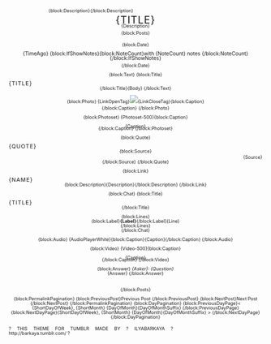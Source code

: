 <head><center><script type=”text/javascript” src=”http://proto.jp/js/tumblrAutoPager.js”></script><center><!-- DEFAULT VARIABLES -->
<meta name="color:background" content="#FAFAFA" />
<meta name="color:text" content="#C7C7C7" />
<meta name="color:link" content="#aaaaaa" />
<meta name="font:blog title" content="arial black" />
<meta name="font:body" content="arial" />
<meta name="if:Show Notes" content="0"/>
<title>{Title}</title>
<link rel="shortcut icon" href="{Favicon}">
<link rel="alternate" type="application/rss+xml" href="{RSS}">
{block:Description}<meta name="description" content="{MetaDescription}" />{/block:Description}

<style type="text/css">
small{font-size:100%;}
body{
text-align:justify;
color:{color:text}; 
font-size: 9px; font-family: {font:body};
line-height:100%; 
background:{color:background}; 
}
a:link, a:visited, a:active{color:{color:link}; text-decoration:none; outline: none; -moz-outline-style: none;}
a:hover{color:{color:text}; outline: none;-moz-outline-style: none;}
.label {font-weight:bold;}
ul.chat, .chat ol, .chat li {list-style:none; margin:0px; padding:0px;}
blockquote{padding:0px; padding-left:5px; margin:5px; border-left:1px dotted {color:text};}
blockquote img{display:block;}
blockquote p{padding:0px; margin:0px;}
blockquote blockquote{position:relative; left:-5px; margin-top:0px; margin-right:0px; padding-right:0px;}
a img{border;none;}
img{border:none; -webkit-transition: opacity 0.5s linear; opacity: 0.70;}
img:hover{-webkit-transition: opacity 0.5s linear; opacity: 1;}
#center{width:500px; padding-bottom:5px; margin:auto;}
#entry{width:500px; padding-top:5px; padding-bottom:5px; border-bottom:1px dotted {color:text};}
#perma{width:500px; padding-top:5px; padding-bottom:5px; padding-left:5px; padding-right:5px; margin-bottom:10px;}
.title{font-size:11px; letter-spacing:1px; text-transform:uppercase; text-align:left;}
.src{text-align:right; margin-top:3px;}
.cap{margin-bottom:-5px;}
.date{margin-bottom:5px; font-size:10px;}
.blog{margin-top:5px; margin-bottom:2px; font-family:{font:blog title}; font-size:20px; letter-spacing:1px; text-transform:uppercase; text-align:left;}
#footer{margin-top:5px; width:500px; padding-top:5px; padding-bottom:5px;}

{CustomCSS}
</style>
</center>
<script type=”text/javascript” src=”http://proto.jp/js/tumblrAutoPager.js”></script>
<script type="text/javascript" src="http://codysherman.com/tools/infinite-scrolling/code"></script>
</center>
</head>
<body>
<center>
<div id="center">

<div> 
<div id="entry"><a href="/"><div class="blog"><center>{Title}</center></div></a>{Description}</div> 
</div>

<Div class = "autopagerize_page_element"> <!-- infinitescroll BINGO! THE PART YOU NEED!-->
{block:Posts}
<div>

<div id="entry">

{block:Date}<div class="date"><a href="{Permalink}">{TimeAgo} {block:IfShowNotes}{block:NoteCount}with {NoteCount} notes {/block:NoteCount}{/block:IfShowNotes} </a></div>{/block:Date}

<center>
<div> 

{block:Text} 
{block:Title}<center><div class="title">{Title}</div></center>{/block:Title}{Body}
{/block:Text} 
</div>
</center>

<div>

{block:Photo} 
{LinkOpenTag}<img src="{PhotoURL-500}">{LinkCloseTag}{block:Caption}<div class="cap"></div>{/block:Caption}
{/block:Photo} 
</div>

<div>

{block:Photoset}
{Photoset-500}{block:Caption}<div class="cap">{Caption}</div>{/block:Caption}
{/block:Photoset}
</div>

<div>

{block:Quote} 
<div class="title">{Quote}</div>{block:Source}<div class="src">{Source}</div>{/block:Source}
{/block:Quote} 
</div>

<div>

{block:Link} 
<div class="title"><a href="{URL}" {Target}>{Name}</a></div>{block:Description}{Description}{/block:Description} 
{/block:Link} 
</div>

<div>

{block:Chat} 
{block:Title}<div class="title">{Title}</div>{/block:Title}
<ul class="chat">{block:Lines}<li class="{Alt} user_{UserNumber}">{block:Label}<span class="label">{Label}</span>{/block:Label}{Line}</li>{/block:Lines}</ul>
{/block:Chat}
</div>

<div>

{block:Audio} 
{AudioPlayerWhite}{block:Caption}{Caption}{/block:Caption}
{/block:Audio} 
</div>

<div>

{block:Video} 
{Video-500}{block:Caption}<div class="cap">{Caption}</div>{/block:Caption}
{/block:Video} 
</div>

<div>

{block:Answer} 
<i>{Asker}: {Question}</i><br>{Answer}
{/block:Answer} 
</div>
</div>

{/block:Posts}
</div> <!-- infinitescroll THE /DIV YOU NEED TO ADD TO FINISH THE "autopagerize_page_element" PART-->
</div>

<div class="pre_footer">
<right>
	 {block:PermalinkPagination} 
		{block:PreviousPost}<a href="{PreviousPost}">Previous Post</a>    
		{/block:PreviousPost} 
		{block:NextPost}<a href="{NextPost}">Next Post</a>
		{/block:NextPost}
	 {/block:PermalinkPagination}
	 {block:DayPagination}
		 {block:PreviousDayPage}<a href="{PreviousDayPage}">< {ShortDayOfWeek}, {ShortMonth} {DayOfMonth}{DayOfMonthSuffix}</a>
		 {/block:PreviousDayPage}    
		 {block:NextDayPage}<a href="{NextDayPage}">{ShortDayOfWeek}, {ShortMonth} {DayOfMonth}{DayOfMonthSuffix} ></a>
		 {/block:NextDayPage}
	 {/block:DayPagination}<br />
	</right>
	</div>  

</div>
</center>
</body>
</html>

? THIS THEME FOR TUMBLR MADE BY ? ILYABARKAYA ? http://barkaya.tumblr.com/ ?
